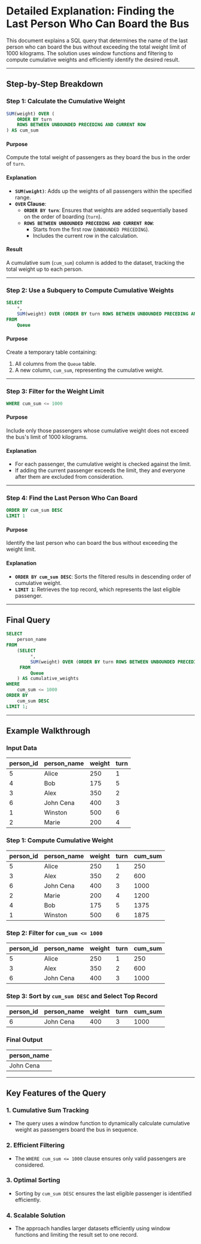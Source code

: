 # Detailed Explanation: Finding the Last Person Who Can Board the Bus

This document explains a SQL query that determines the name of the last person who can board the bus without exceeding the total weight limit of 1000 kilograms. The solution uses window functions and filtering to compute cumulative weights and efficiently identify the desired result.

---

## Step-by-Step Breakdown

### **Step 1: Calculate the Cumulative Weight**

```sql
SUM(weight) OVER (
    ORDER BY turn
    ROWS BETWEEN UNBOUNDED PRECEDING AND CURRENT ROW
) AS cum_sum
```

#### **Purpose**
Compute the total weight of passengers as they board the bus in the order of `turn`.

#### **Explanation**
- **`SUM(weight)`**: Adds up the weights of all passengers within the specified range.
- **`OVER` Clause**:
  - **`ORDER BY turn`**: Ensures that weights are added sequentially based on the order of boarding (`turn`).
  - **`ROWS BETWEEN UNBOUNDED PRECEDING AND CURRENT ROW`**:
    - Starts from the first row (`UNBOUNDED PRECEDING`).
    - Includes the current row in the calculation.

#### **Result**
A cumulative sum (`cum_sum`) column is added to the dataset, tracking the total weight up to each person.

---

### **Step 2: Use a Subquery to Compute Cumulative Weights**

```sql
SELECT
    *,
    SUM(weight) OVER (ORDER BY turn ROWS BETWEEN UNBOUNDED PRECEDING AND CURRENT ROW) AS cum_sum
FROM
    Queue
```

#### **Purpose**
Create a temporary table containing:
1. All columns from the `Queue` table.
2. A new column, `cum_sum`, representing the cumulative weight.

---

### **Step 3: Filter for the Weight Limit**

```sql
WHERE cum_sum <= 1000
```

#### **Purpose**
Include only those passengers whose cumulative weight does not exceed the bus's limit of 1000 kilograms.

#### **Explanation**
- For each passenger, the cumulative weight is checked against the limit.
- If adding the current passenger exceeds the limit, they and everyone after them are excluded from consideration.

---

### **Step 4: Find the Last Person Who Can Board**

```sql
ORDER BY cum_sum DESC
LIMIT 1
```

#### **Purpose**
Identify the last person who can board the bus without exceeding the weight limit.

#### **Explanation**
- **`ORDER BY cum_sum DESC`**: Sorts the filtered results in descending order of cumulative weight.
- **`LIMIT 1`**: Retrieves the top record, which represents the last eligible passenger.

---

## Final Query

```sql
SELECT
    person_name
FROM
    (SELECT
         *,
         SUM(weight) OVER (ORDER BY turn ROWS BETWEEN UNBOUNDED PRECEDING AND CURRENT ROW) AS cum_sum
     FROM
         Queue
    ) AS cumulative_weights
WHERE
    cum_sum <= 1000
ORDER BY
    cum_sum DESC
LIMIT 1;
```

---

## Example Walkthrough

### **Input Data**

| person_id | person_name | weight | turn |
|-----------|-------------|--------|------|
| 5         | Alice       | 250    | 1    |
| 4         | Bob         | 175    | 5    |
| 3         | Alex        | 350    | 2    |
| 6         | John Cena   | 400    | 3    |
| 1         | Winston     | 500    | 6    |
| 2         | Marie       | 200    | 4    |

### **Step 1: Compute Cumulative Weight**

| person_id | person_name | weight | turn | cum_sum |
|-----------|-------------|--------|------|---------|
| 5         | Alice       | 250    | 1    | 250     |
| 3         | Alex        | 350    | 2    | 600     |
| 6         | John Cena   | 400    | 3    | 1000    |
| 2         | Marie       | 200    | 4    | 1200    |
| 4         | Bob         | 175    | 5    | 1375    |
| 1         | Winston     | 500    | 6    | 1875    |

### **Step 2: Filter for `cum_sum <= 1000`**

| person_id | person_name | weight | turn | cum_sum |
|-----------|-------------|--------|------|---------|
| 5         | Alice       | 250    | 1    | 250     |
| 3         | Alex        | 350    | 2    | 600     |
| 6         | John Cena   | 400    | 3    | 1000    |

### **Step 3: Sort by `cum_sum DESC` and Select Top Record**

| person_id | person_name | weight | turn | cum_sum |
|-----------|-------------|--------|------|---------|
| 6         | John Cena   | 400    | 3    | 1000    |

### **Final Output**

| person_name |
|-------------|
| John Cena   |

---

## Key Features of the Query

### **1. Cumulative Sum Tracking**
- The query uses a window function to dynamically calculate cumulative weight as passengers board the bus in sequence.

### **2. Efficient Filtering**
- The `WHERE cum_sum <= 1000` clause ensures only valid passengers are considered.

### **3. Optimal Sorting**
- Sorting by `cum_sum DESC` ensures the last eligible passenger is identified efficiently.

### **4. Scalable Solution**
- The approach handles larger datasets efficiently using window functions and limiting the result set to one record.